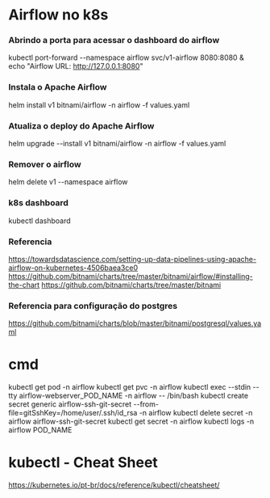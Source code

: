 # Airflow no k8s

### Abrindo a porta para acessar o dashboard do airflow
kubectl port-forward --namespace airflow svc/v1-airflow 8080:8080 &
    echo "Airflow URL: http://127.0.0.1:8080"

### Instala o Apache Airflow
helm install v1 bitnami/airflow -n airflow -f values.yaml

### Atualiza o deploy do Apache Airflow
helm upgrade --install v1 bitnami/airflow -n airflow -f values.yaml


### Remover o airflow
helm delete v1 --namespace airflow

### k8s dashboard
kubectl dashboard

### Referencia
https://towardsdatascience.com/setting-up-data-pipelines-using-apache-airflow-on-kubernetes-4506baea3ce0
https://github.com/bitnami/charts/tree/master/bitnami/airflow/#installing-the-chart
https://github.com/bitnami/charts/tree/master/bitnami

### Referencia para configuração do postgres
https://github.com/bitnami/charts/blob/master/bitnami/postgresql/values.yaml

# cmd
kubectl get pod -n airflow
kubectl get pvc -n airflow
kubectl exec --stdin --tty airflow-webserver_POD_NAME -n airflow -- /bin/bash
kubectl create secret generic airflow-ssh-git-secret --from-file=gitSshKey=/home/user/.ssh/id_rsa -n airflow
kubectl delete secret -n airflow airflow-ssh-git-secret
kubectl get secret -n airflow 
kubectl logs -n airflow POD_NAME


# kubectl - Cheat Sheet 
https://kubernetes.io/pt-br/docs/reference/kubectl/cheatsheet/ 
